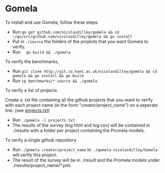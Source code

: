 # Gomela

To install and use Gomela, follow these steps:


* Run ```go get github.com/nicolasdilley/gomela && cd ~/go/src/github.com/nicolasdilley/gomela && go install```
* Put in ``` ./source ``` the folders of the projects that you want Gomela to verify.
* Run ```  go build && ./gomela```


To verify the benchmarks,

* Run  ```git clone http://git.cs.kent.ac.uk/nicolasdilley/gomela && cd gomela && go install && go build```
* Run  ```cp benchmarks/* source && ./gomela```

To verify a list of projects

Create a .txt file containing all the github projects that you want to verify with
each project name (in the form "creator/project_name") on a seperate line. (see [projects.txt](https://www.github.com/nicolasdilley/Gomela/projects.txt))
* Run ```./gomela -l projects.txt```
* The results of the survey (log.html and log.csv) will be contained in ./results
with a folder per project containing the Promela models.

To verify a single github repository

* Run ```./gomela creator/project_name``` ie. ```./gomela nicolasdilley/Gomela``` will verify this project.
* The result of the survey will be in ./result and the Promela models under ./results/project_name/\*.pml.
